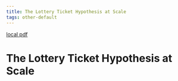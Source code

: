 ```yaml
---
title: The Lottery Ticket Hypothesis at Scale
tags: other-default
---
```


[local pdf](../../../pdfs/The%20Lottery%20Ticket%20Hypothesis%20at%20Scale.pdf)

# The Lottery Ticket Hypothesis at Scale
